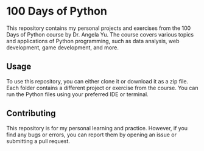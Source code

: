 # 100 Days of Python

This repository contains my personal projects and exercises from the 100 Days of Python course by Dr. Angela Yu. The course covers various topics and applications of Python programming, such as data analysis, web development, game development, and more.

## Usage
To use this repository, you can either clone it or download it as a zip file. Each folder contains a different project or exercise from the course. You can run the Python files using your preferred IDE or terminal.

## Contributing
This repository is for my personal learning and practice. However, if you find any bugs or errors, you can report them by opening an issue or submitting a pull request.
